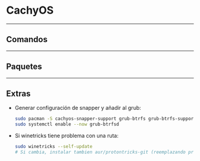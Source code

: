 # CachyOS

---

## Comandos

---

## Paquetes

---

## Extras

- Generar configuración de snapper y añadir al grub:

  ```sh
  sudo pacman -S cachyos-snapper-support grub-btrfs grub-btrfs-support inotify-tools
  sudo systemctl enable --now grub-btrfsd
  ```

- Si winetricks tiene problema con una ruta:

  ```sh
  sudo winetricks --self-update
  # Si cambia, instalar tambien aur/protontricks-git (reemplazando protontricks)
  ```

